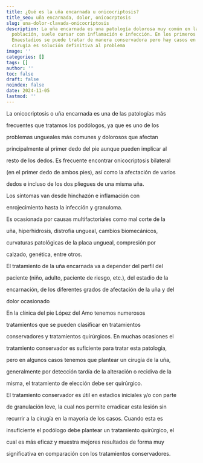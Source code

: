 ```yaml
---
title: ¿Qué es la uña encarnada u onicocriptosis?
title_seo: uña encarnada, dolor, onicocrptosis
slug: una-dolor-clavada-onicocriptosis
description: La uña encarnada es una patología dolorosa muy común en la
  población, suele cursar con inflamación e infección. En los primeros
  Emaestadios se puede tratar de manera conservadora pero hay casos en la que la
  cirugía es solución definitiva al problema
image: ''
categories: []
tags: []
author: ''
toc: false
draft: false
noindex: false
date: 2024-11-05
lastmod: ''
---
```

La onicocriptosis o uña encarnada es una de las patologías más

frecuentes que tratamos los podólogos, ya que es uno de los

problemas ungueales más comunes y dolorosos que afectan

principalmente al primer dedo del pie aunque pueden implicar al

resto de los dedos. Es frecuente encontrar onicocriptosis bilateral

(en el primer dedo de ambos pies), así como la afectación de varios

dedos e incluso de los dos pliegues de una misma uña.

Los síntomas van desde hinchazón e inflamación con

enrojecimiento hasta la infección y granuloma.

Es ocasionada por causas multifactoriales como mal corte de la

uña, hiperhidrosis, distrofia ungueal, cambios biomecánicos,

curvaturas patológicas de la placa ungueal, compresión por

calzado, genética, entre otros.

El tratamiento de la uña encarnada va a depender del perfil del

paciente (niño, adulto, paciente de riesgo, etc.), del estadio de la

encarnación, de los diferentes grados de afectación de la uña y del

dolor ocasionado

En la clínica del pie López del Amo tenemos numerosos

tratamientos que se pueden clasificar en tratamientos

conservadores y tratamientos quirúrgicos. En muchas ocasiones el

tratamiento conservador es suficiente para tratar esta patologia,

pero en algunos casos tenemos que plantear un cirugía de la uña,

generalmente por detección tardía de la alteración o recidiva de la

misma, el tratamiento de elección debe ser quirúrgico.

El tratamiento conservador es útil en estadios iniciales y/o con parte

de granulación leve, la cual nos permite erradicar esta lesión sin

recurrir a la cirugía en la mayoría de los casos. Cuando esta es

insuficiente el podólogo debe plantear un tratamiento quirúrgico, el

cual es más eficaz y muestra mejores resultados de forma muy

significativa en comparación con los tratamientos conservadores.
